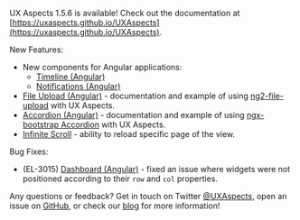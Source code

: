 UX Aspects 1.5.6 is available! Check out the documentation at [https://uxaspects.github.io/UXAspects](https://uxaspects.github.io/UXAspects).

New Features:
* New components for Angular applications:
    * [Timeline (Angular)](https://uxaspects.github.io/UXAspects/#/components/timeline#timeline)
    * [Notifications (Angular)](https://uxaspects.github.io/UXAspects/#/components/notifications#notifications)
* [File Upload (Angular)](https://uxaspects.github.io/UXAspects/#/components/file-upload#file-upload) - documentation and example of using [ng2-file-upload](https://valor-software.com/ng2-file-upload/) with UX Aspects.
* [Accordion (Angular)](https://uxaspects.github.io/UXAspects/#/components/panels#accordion) - documentation and example of using [ngx-bootstrap Accordion](https://valor-software.com/ngx-bootstrap/#/accordion) with UX Aspects.
* [Infinite Scroll](https://uxaspects.github.io/UXAspects/#/components/scrollbar#infinite-scroll) - ability to reload specific page of the view.

Bug Fixes:
* (EL-3015) [Dashboard (Angular)](https://uxaspects.github.io/UXAspects/#/components/dashboard#dashboard) - fixed an issue where widgets were not positioned according to their `row` and `col` properties.

Any questions or feedback? Get in touch on Twitter [@UXAspects](https://twitter.com/UXAspects), open an issue on [GitHub](https://github.com/UXAspects/UXAspects/issues), or check our [blog](https://uxaspects.github.io/UXAspects/#/blog) for more information!

